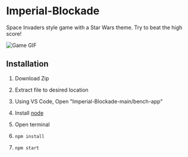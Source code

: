 
# Imperial-Blockade
Space Invaders style game with a Star Wars theme. Try to beat the high score!

![Game GIF](https://media.giphy.com/media/MyQV7Hii04dYP30mbh/giphy.gif)

## Installation

  1. Download Zip

  2. Extract file to desired location

  3. Using VS Code, Open "Imperial-Blockade-main/bench-app"

  4. Install [node](https://nodejs.dev/en/download/)

  5. Open terminal

  6. ```npm install ```
  
  7. ```npm start``` 
  
